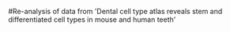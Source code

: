 #Re-analysis of data from 'Dental cell type atlas reveals stem and differentiated cell types in mouse and human teeth'
